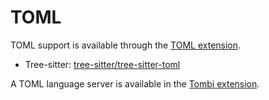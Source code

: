 # TOML

TOML support is available through the [TOML extension](https://zed.dev/extensions/toml).

- Tree-sitter: [tree-sitter/tree-sitter-toml](https://tvv.tw/https://github.com/tree-sitter/tree-sitter-toml)

A TOML language server is available in the [Tombi extension](https://zed.dev/extensions/tombi).
